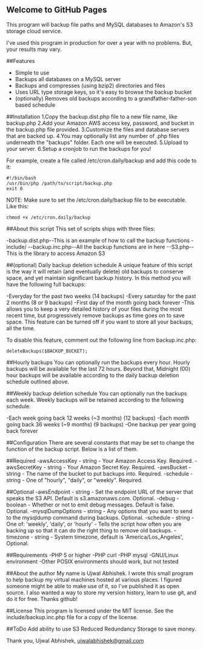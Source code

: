 ## Welcome to GitHub Pages

This program will backup file paths and MySQL databases to Amazon's S3 storage cloud service.

I've used this program in production for over a year with no problems. But, your results may vary.

##Features
- Simple to use
- Backups all databases on a MySQL server
- Backups and compresses (using bzip2) directories and files
- Uses URL type storage keys, so it's easy to browse the backup bucket
- (optionally) Removes old backups according to a grandfather-father-son based schedule

##Installation
1.Copy the backup.dist.php file to a new file name, like backup.php
2.Add your Amazon AWS access key, password, and bucket in the backup.php file provided.
3.Customize the files and database servers that are backed up.
4.You may optionally list any number of .php files underneath the "backups" folder. Each one will be executed.
5.Upload to your server.
6.Setup a cronjob to run the backups for you!

For example, create a file called /etc/cron.daily/backup and add this code to it:
```
#!/bin/bash
/usr/bin/php /path/to/script/backup.php    
exit 0
```
NOTE: Make sure to set the /etc/cron.daily/backup file to be executable. Like this:
```
chmod +x /etc/cron.daily/backup
```
##About this script
This set of scripts ships with three files:

-backup.dist.php--This is an example of how to call the backup functions
-include/
--backup.inc.php--All the backup functions are in here
--S3.php--This is the library to access Amazon S3
 
##(optional) Daily backup deletion schedule
A unique feature of this script is the way it will retain (and eventually delete) old backups to conserve space, and yet maintain significant backup history. In this method you will have the following full backups:

-Everyday for the past two weeks (14 backups)
-Every saturday for the past 2 months (8 or 9 backups)
-First day of the month going back forever
-This allows you to keep a very detailed history of your files during the most recent time, but progressively remove backups as time goes on to save space. This feature can be turned off if you want to store all your backups, all the time.

To disable this feature, comment out the following line from backup.inc.php:
```
deleteBackups($BACKUP_BUCKET);
```
##Hourly backups
You can optionally run the backups every hour. Hourly backups will be available for the last 72 hours. Beyond that, Midnight (00) hour backups will be available according to the daily backup deletion schedule outlined above.

##Weekly backup deletion schedule
You can optionally run the backups each week. Weekly backups will be retained according to the following schedule:

-Each week going back 12 weeks (~3 months) (12 backups)
-Each month going back 36 weeks (~9 months) (9 backups)
-One backup per year going back forever

##Configuration
There are several constants that may be set to change the function of the backup script. Below is a list of them.

##Required
-awsAccessKey - string - Your Amazon Access Key. Required.
-awsSecretKey - string - Your Amazon Secret Key. Required.
-awsBucket - string - The name of the bucket to put backups into. Required.
-schedule - string - One of "hourly", "daily", or "weekly". Required.
 
##Optional
-awsEndpoint - string - Set the endpoint URL of the server that speaks the S3 API. Default is s3.amazonaws.com. Optional.
-debug - boolean - Whether or not to emit debug messages. Default is false. Optional.
-mysqlDumpOptions - string - Any options that you want to send to the mysqldump command during backups. Optional.
-schedule - string - One of: 'weekly', 'daily', or 'hourly' - Tells the script how often you are backing up so that it can do the right thing to remove old backups.
-timezone - string - System timezone, default is 'America/Los_Angeles', Optional.
 
##Requirements
-PHP 5 or higher
-PHP curl
-PHP mysql
-GNU/Linux environment
-Other POSIX environments should work, but not tested
 
##About the author
My name is Ujwal Abhishek. I wrote this small program to help backup my virtual machines hosted at various places. I figured someone might be able to make use of it, so I've published it as open source. I also wanted a way to store my version history, learn to use git, and do it for free. Thanks github!

##License
This program is licensed under the MIT license. See the include/backup.inc.php file for a copy of the license.

##ToDo
Add ability to use S3 Reduced Redundancy Storage to save money.

Thank you,
Ujwal Abhishek,
[ujwalabhishek@gmail.com](mailto:ujwalabhishek@gmail.com)